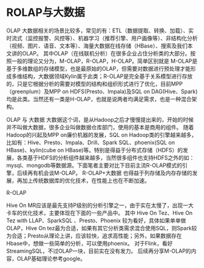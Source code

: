 # ROLAP与大数据

OLAP
大数据相关的场景比较多，常见的有：ETL（数据提取、转换、加载）、实时流式（监控报警、风控等）、机器学习（推荐引擎、用户画像等）、非结构化分析（视频、图片、语音、文本等）、海量大数据在线存储（HBase）、搜索及我们本文讲的OLAP。 其中OLAP（在线联机分析）在很多企业占住分析类的大部分。按照一般的理论又分为，M-OLAP，R-OLAP，H-OLAP。简单区别就是 M-OLAP是基于多维数组的存储模型，也是最原始的OLAP，但需要对数据进行预处理才能形成多维结构，大数据领域Kylin属于此类；R-OLAP是完全基于关系模型进行存放的，只是它根据分析的需要对模型的结构和组织形式进行了优化，目前MPP（greenplum）及MPP on HDFS(Presto、Impala)及SQL on DAG(Hive、Spark)均是此类。当然还有一类是H-OLAP，也就是说两者均满足需求，也是一种混合架构。

OLAP 与 大数据
大数据这个词，是从Hadoop之后才慢慢提出来的，开始的时候并不叫做大数据，很多企业叫做数据仓库部门，使用的基本是商用的组件。
随着Hadoop的兴起及MPP on廉价机器的发展，SQL on Hadoop类的引擎越来越多，比如有：Hive、Presto、Impala、Drill、Spark SQL、phoenix(SQL on HBase)、kylin(cube on HBase)等。特别是得益于分布式存储（HDFS）的发展，各类基于HDFS的分析组件越来越多，当然很多组件也支持HDFS之外的如：mysql、mongodb等数据源。下面笔者主要对比下目前主流R-OLAP模式的引擎，后续再有机会谈M-OLAP。
R-OLAP+大数据 也得益于列存储及内存存储的发展，再加上传统数据库的优化技术，在性能上也在不断加速。

R-OLAP

Hive On MR应该是最先支持P级别的分析引擎之一，由于实在太慢了，出现一大卡车的优化技术，主要体现在下面的一些产品中。
其中 Hive On Tez、Hive On Tez with LLAP、SparkSQL 、Presto、Phoenix 较为看好，具体如果单单做OLAP，Hive On tez最为合适，如果有其它分析类需求混合使用SQL，则Spark较为合适；Presto从理论上讲，应该较快，追求高性能；另外，如果数据存在Hbase中，想做一些简单的分析，可以使用phoenix。
对于Flink，看好StreamingSQL，不过OLAP一块，目前实在没有发力。
后续再分享M-OLAP的内容，OLAP基础理论参考google。


